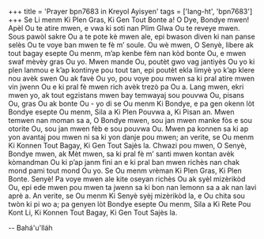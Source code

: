 +++
title = 'Prayer bpn7683 in Kreyol Ayisyen'
tags = ['lang-ht', 'bpn7683']
+++
Se Li menm Ki Plen Gras, Ki Gen Tout Bonte a!
O Dye, Bondye mwen! Apèl Ou te atire mwen, e vwa ki soti nan Plim Glwa Ou te reveye mwen. Sous pawòl sakre Ou a te pote kè mwen ale, epi bwason diven ki nan panse selès Ou te voye ban mwen te fè m’ soule. Ou wè mwen, O Senyè, libere ak tout bagay esepte Ou menm, m’ap kenbe fèm nan kòd bonte Ou, e mwen swaf mèvèy gras Ou yo. Mwen mande Ou, poutèt gwo vag jantiyès Ou yo ki plen lanmou e k’ap kontinye pou tout tan, epi poutèt ekla limyè yo k’ap klere nou avèk swen Ou ak favè Ou yo, pou voye pou mwen sa ki pral atire mwen vin jwenn Ou e ki pral fè mwen rich avèk trezò pa Ou a. Lang mwen, ekri mwen yo, ak tout egzistans mwen bay temwayaj sou pouvwa Ou, pisans Ou, gras Ou ak bonte Ou - yo di se Ou menm Ki Bondye, e pa gen okenn lòt Bondye esepte Ou menm, Sila a Ki Plen Pouvwa a, Ki Pisan an.
Mwen temwen nan moman sa a, O Bondye mwen, sou jan mwen manke fòs e sou otorite Ou, sou jan mwen fèb e sou pouvwa Ou. Mwen pa konnen sa ki ap yon avantaj pou mwen ni sa ki yon danje pou mwen; an verite, se Ou menm Ki Konnen Tout Bagay, Ki Gen Tout Sajès la. Chwazi pou mwen, O Senyè, Bondye mwen, ak Mèt mwen, sa ki pral fè m’ santi mwen kontan avèk kòmandman Ou ki p’ap janm fini an e ki pral ban mwen richès nan chak mond pami tout mond Ou yo. Se Ou menm vrèman Ki Plen Gras, Ki Plen Bonte.
Senyè! Pa voye mwen ale kite oseyan richès Ou ak syèl mizèrikòd Ou, epi ede mwen pou mwen ta jwenn sa ki bon nan lemonn sa a ak nan lavi aprè a. An verite, se Ou menm Ki Senyè syèj mizèrikòd la, e Ou chita sou twòn ki pi wo a; pa genyen lòt Bondye esepte Ou menm, Sila a Ki Rete Pou Kont Li, Ki Konnen Tout Bagay, Ki Gen Tout Sajès la.

-- Bahá'u'lláh
